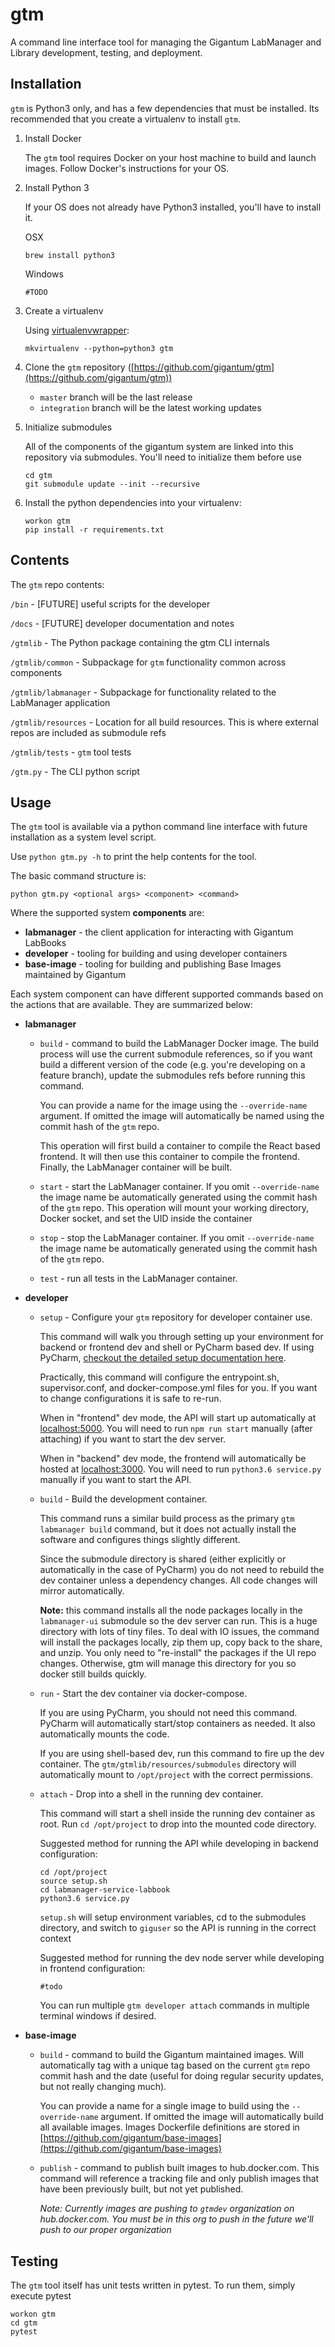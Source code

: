 # gtm
A command line interface tool for managing the Gigantum LabManager and Library development, testing, and deployment.


## Installation

`gtm` is Python3 only, and has a few dependencies that must be installed. Its recommended that you create a virtualenv
to install `gtm`.

1. Install Docker

    The `gtm` tool requires Docker on your host machine to build and launch images. Follow Docker's instructions for your
    OS.

2. Install Python 3
    
    If your OS does not already have Python3 installed, you'll have to install it.
    
    OSX
    ```
    brew install python3
    ```
    
    Windows
    ```
    #TODO
    ```
    
3. Create a virtualenv

	Using [virtualenvwrapper](https://virtualenvwrapper.readthedocs.io/en/latest/):
	
	```
	mkvirtualenv --python=python3 gtm
	```
	
3. Clone the `gtm` repository
([https://github.com/gigantum/gtm](https://github.com/gigantum/gtm))
    
    - `master` branch will be the last release
    - `integration` branch will be the latest working updates
    
4. Initialize submodules
    
    All of the components of the gigantum system are linked into this repository via submodules. You'll need to initialize
them before use

    ```
    cd gtm
    git submodule update --init --recursive    
    ```
 
5. Install the python dependencies into your virtualenv:

    ```
    workon gtm
    pip install -r requirements.txt
    ```

## Contents

The `gtm` repo contents:
 
 `/bin` - [FUTURE] useful scripts for the developer
 
 `/docs` - [FUTURE] developer documentation and notes

 `/gtmlib` - The Python package containing the gtm CLI internals
    
 `/gtmlib/common` - Subpackage for `gtm` functionality common across components
 
 `/gtmlib/labmanager` - Subpackage for functionality related to the LabManager application
 
 `/gtmlib/resources` - Location for all build resources. This is where external repos are included as submodule refs
 
 `/gtmlib/tests` - `gtm` tool tests
 
 `/gtm.py` - The CLI python script


## Usage

The `gtm` tool is available via a python command line interface with future installation as a system level script.

Use ```python gtm.py -h``` to print the help contents for the tool.

The basic command structure is:
 
```
python gtm.py <optional args> <component> <command>
```
    
Where the supported system **components** are:

- **labmanager** - the client application for interacting with Gigantum LabBooks
- **developer** - tooling for building and using developer containers
- **base-image** - tooling for building and publishing Base Images maintained by Gigantum
    
Each system component can have different supported commands based on the actions that are available. They are summarized
below:

- **labmanager** 
    - `build` - command to build the LabManager Docker image. The build process will use the current submodule
     references, so if you want build a different version of the code (e.g. you're developing on a feature branch),
     update the submodules refs before running this command. 
     
        You can provide a name for the image using the `--override-name` argument. If omitted
    the image will automatically be named using the commit hash of the `gtm` repo.
    
        This operation will first build a container to compile the React based frontend. It will then use this container
        to compile the frontend. Finally, the LabManager container will be built.
    
    - `start` - start the LabManager container. If you omit `--override-name` the image name be automatically
     generated using the commit hash of the `gtm` repo. This operation will mount your working directory, Docker socket,
     and set the UID inside the container
    - `stop` - stop the LabManager container. If you omit `--override-name` the image name be automatically
     generated using the commit hash of the `gtm` repo. 
    - `test` - run all tests in the LabManager container.
    
- **developer** 
    - `setup` - Configure your `gtm` repository for developer container use. 
    
        This command will walk you through setting up your environment for backend or frontend dev and shell or PyCharm based dev. 
        If using PyCharm, [checkout the detailed setup documentation here](docs/pycharm-dev.md). 
    
        Practically, this command will configure the entrypoint.sh, supervisor.conf, and docker-compose.yml files 
        for you. If you want to change configurations it is safe to re-run.
        
        When in "frontend" dev mode, the API will start up automatically at [localhost:5000](http://localhost:5000). You
        will need to run `npm run start` manually (after attaching) if you want to start the dev server.
        
        When in "backend" dev mode, the frontend will automatically be hosted at [localhost:3000](http://localhost:3000).
        You will need to run `python3.6 service.py` manually if you want to start the API.
    
    - `build` - Build the development container. 
    
        This command runs a similar build process as the primary
        `gtm labmanager build` command, but it does not actually install the software and configures things slightly different.
    
        Since the submodule directory is shared (either explicitly or automatically in the case of PyCharm) you do not
        need to rebuild the dev container unless a dependency changes. All code changes will mirror automatically.
        
        **Note:** this command installs all the node packages locally in the `labmanager-ui` submodule so the dev server can run.
        This is a huge directory with lots of tiny files. To deal with IO issues, the command will install the packages
        locally, zip them up, copy back to the share, and unzip. You only need to "re-install" the packages if the 
        UI repo changes. Otherwise, gtm will manage this directory for you so docker still builds quickly.
     
    - `run` - Start the dev container via docker-compose.
        
        If you are using PyCharm, you should not need this command. PyCharm will automatically start/stop containers
        as needed. It also automatically mounts the code.
        
        If you are using shell-based dev, run this command to fire up the dev container. The `gtm/gtmlib/resources/submodules`
        directory will automatically mount to `/opt/project` with the correct permissions.
     
    - `attach` - Drop into a shell in the running dev container. 
    
        This command will start a shell inside the running dev container as root. Run `cd /opt/project` to drop into the
        mounted code directory. 
        
        Suggested method for running the API while developing in backend configuration:
        
        ```
        cd /opt/project
        source setup.sh
        cd labmanager-service-labbook
        python3.6 service.py
        ```
        
        `setup.sh` will setup environment variables, cd to the submodules directory, and switch to `giguser` so the API
        is running in the correct context   
        
        Suggested method for running the dev node server while developing in frontend configuration:
        
        ```
        #todo
        ```     
        
        You can run multiple `gtm developer attach` commands in multiple terminal windows if desired.
    
- **base-image** 
    - `build` - command to build the Gigantum maintained images. Will automatically tag with a unique tag based on the 
    current `gtm` repo commit hash and the date (useful for doing regular security updates, but not really changing
    much).
    
        You can provide a name for a single image to build using the `--override-name` argument. If omitted
    the image will automatically build all available images. Images Dockerfile definitions are stored in
    [https://github.com/gigantum/base-images](https://github.com/gigantum/base-images)
    
    - `publish` - command to publish built images to hub.docker.com. This command will reference a tracking file and
    only publish images that have been previously built, but not yet published.
    
        *Note: Currently images are pushing to `gtmdev` organization on hub.docker.com. You must be in this org to push
        in the future we'll push to our proper organization*


## Testing

The `gtm` tool itself has unit tests written in pytest. To run them, simply execute pytest

```
workon gtm
cd gtm
pytest
```